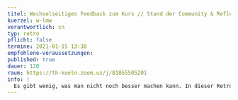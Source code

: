 ```yaml
---
titel: Wechselseitiges Feedback zum Kurs // Stand der Community & Reflection Projekte
kuerzel: w-lmw
verantwortlich: cn
typ: retro
pflicht: false
termine: 2021-01-15 13:30
empfohlene-voraussetzungen:
published: true
dauer: 120
raum: https://th-koeln.zoom.us/j/81865505201
info: | 
  Es gibt wenig, was man nicht noch besser machen kann. In dieser Retro zum Kurs geht es darum, unbewusste Qualitäten und Defizite des Kurses bewusst zu machen, um in der nächsten Iteration darauf reagieren zu können.
---
```

